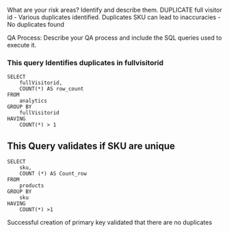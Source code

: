 What are your risk areas? Identify and describe them.
DUPLICATE full visitor id - Various duplicates identified.
Duplicates SKU can lead to inaccuracies - No duplicates found


QA Process:
Describe your QA process and include the SQL queries used to execute it.
### This query Identifies duplicates in fullvisitorid
```
SELECT 
    fullVisitorid, 
    COUNT(*) AS row_count
FROM 
    analytics
GROUP BY 
    fullVisitorid
HAVING 
    COUNT(*) > 1
```
## This Query validates if SKU are unique
```
SELECT 
	sku,
	COUNT (*) AS Count_row
FROM
	products
GROUP BY
	sku
HAVING
	COUNT(*) >1
```
Successful creation of primary key validated that there are no duplicates
